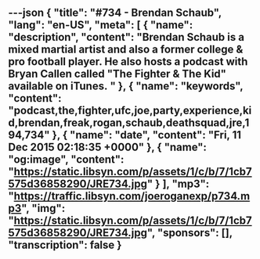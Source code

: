 ---json
{
  "title": "#734 - Brendan Schaub",
  "lang": "en-US",
  "meta": [
    {
      "name": "description",
      "content": "Brendan Schaub is a mixed martial artist and also a former college & pro football player. He also hosts a podcast with Bryan Callen called \"The Fighter & The Kid\" available on iTunes. "
    },
    {
      "name": "keywords",
      "content": "podcast,the,fighter,ufc,joe,party,experience,kid,brendan,freak,rogan,schaub,deathsquad,jre,194,734"
    },
    {
      "name": "date",
      "content": "Fri, 11 Dec 2015 02:18:35 +0000"
    },
    {
      "name": "og:image",
      "content": "https://static.libsyn.com/p/assets/1/c/b/7/1cb7575d36858290/JRE734.jpg"
    }
  ],
  "mp3": "https://traffic.libsyn.com/joeroganexp/p734.mp3",
  "img": "https://static.libsyn.com/p/assets/1/c/b/7/1cb7575d36858290/JRE734.jpg",
  "sponsors": [],
  "transcription": false
}
---
<episode-header />

<timemark seconds="0" />

<transcribe-call-to-action />

<episode-footer />